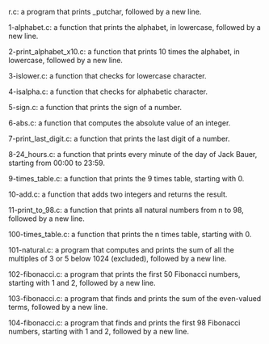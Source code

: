 r.c: a program that prints _putchar, followed by a new line.



1-alphabet.c: a function that prints the alphabet, in lowercase, followed by a new line.



2-print_alphabet_x10.c: a function that prints 10 times the alphabet, in lowercase, followed by a new line.



3-islower.c: a function that checks for lowercase character.



4-isalpha.c: a function that checks for alphabetic character.



5-sign.c: a function that prints the sign of a number.



6-abs.c: a function that computes the absolute value of an integer.



7-print_last_digit.c: a function that prints the last digit of a number.



8-24_hours.c: a function that prints every minute of the day of Jack Bauer, starting from 00:00 to 23:59.



9-times_table.c: a function that prints the 9 times table, starting with 0.



10-add.c: a function that adds two integers and returns the result.



11-print_to_98.c: a function that prints all natural numbers from n to 98, followed by a new line.



100-times_table.c: a function that prints the n times table, starting with 0.



101-natural.c: a program that computes and prints the sum of all the multiples of 3 or 5 below 1024 (excluded), followed by a new line.



102-fibonacci.c: a program that prints the first 50 Fibonacci numbers, starting with 1 and 2, followed by a new line.



103-fibonacci.c: a program that finds and prints the sum of the even-valued terms, followed by a new line.



104-fibonacci.c: a program that finds and prints the first 98 Fibonacci numbers, starting with 1 and 2, followed by a new line.
